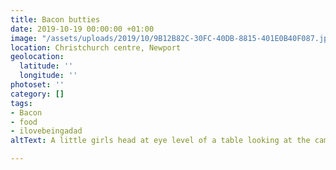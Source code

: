 ```yaml
---
title: Bacon butties
date: 2019-10-19 00:00:00 +01:00
image: "/assets/uploads/2019/10/9B12B82C-30FC-40DB-8815-401E0B40F087.jpeg"
location: Christchurch centre, Newport
geolocation:
  latitude: ''
  longitude: ''
photoset: ''
category: []
tags:
- Bacon
- food
- ilovebeingadad
altText: A little girls head at eye level of a table looking at the camera.

---
```


